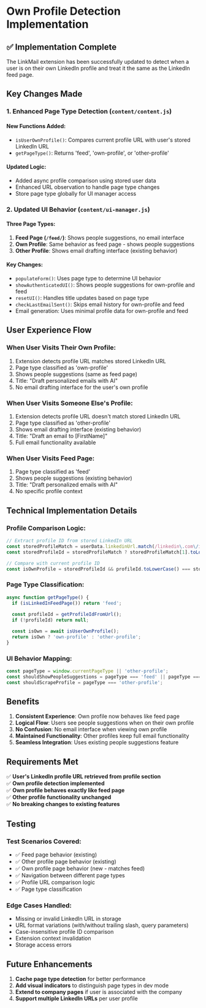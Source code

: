 # Own Profile Detection Implementation

## ✅ **Implementation Complete**

The LinkMail extension has been successfully updated to detect when a user is on their own LinkedIn profile and treat it the same as the LinkedIn feed page.

## **Key Changes Made**

### **1. Enhanced Page Type Detection (`content/content.js`)**

#### **New Functions Added:**
- `isUserOwnProfile()`: Compares current profile URL with user's stored LinkedIn URL
- `getPageType()`: Returns 'feed', 'own-profile', or 'other-profile'

#### **Updated Logic:**
- Added async profile comparison using stored user data
- Enhanced URL observation to handle page type changes
- Store page type globally for UI manager access

### **2. Updated UI Behavior (`content/ui-manager.js`)**

#### **Three Page Types:**
1. **Feed Page (`/feed/`)**: Shows people suggestions, no email interface
2. **Own Profile**: Same behavior as feed page - shows people suggestions
3. **Other Profile**: Shows email drafting interface (existing behavior)

#### **Key Changes:**
- `populateForm()`: Uses page type to determine UI behavior
- `showAuthenticatedUI()`: Shows people suggestions for own-profile and feed
- `resetUI()`: Handles title updates based on page type
- `checkLastEmailSent()`: Skips email history for own-profile and feed
- Email generation: Uses minimal profile data for own-profile and feed

## **User Experience Flow**

### **When User Visits Their Own Profile:**
1. Extension detects profile URL matches stored LinkedIn URL
2. Page type classified as 'own-profile'
3. Shows people suggestions (same as feed page)
4. Title: "Draft personalized emails with AI"
5. No email drafting interface for the user's own profile

### **When User Visits Someone Else's Profile:**
1. Extension detects profile URL doesn't match stored LinkedIn URL
2. Page type classified as 'other-profile'
3. Shows email drafting interface (existing behavior)
4. Title: "Draft an email to [FirstName]"
5. Full email functionality available

### **When User Visits Feed Page:**
1. Page type classified as 'feed'
2. Shows people suggestions (existing behavior)
3. Title: "Draft personalized emails with AI"
4. No specific profile context

## **Technical Implementation Details**

### **Profile Comparison Logic:**
```javascript
// Extract profile ID from stored LinkedIn URL
const storedProfileMatch = userData.linkedinUrl.match(/linkedin\.com\/in\/([^\/\?]+)/i);
const storedProfileId = storedProfileMatch ? storedProfileMatch[1].toLowerCase() : null;

// Compare with current profile ID
const isOwnProfile = storedProfileId && profileId.toLowerCase() === storedProfileId;
```

### **Page Type Classification:**
```javascript
async function getPageType() {
  if (isLinkedInFeedPage()) return 'feed';
  
  const profileId = getProfileIdFromUrl();
  if (!profileId) return null;

  const isOwn = await isUserOwnProfile();
  return isOwn ? 'own-profile' : 'other-profile';
}
```

### **UI Behavior Mapping:**
```javascript
const pageType = window.currentPageType || 'other-profile';
const shouldShowPeopleSuggestions = pageType === 'feed' || pageType === 'own-profile';
const shouldScrapeProfile = pageType === 'other-profile';
```

## **Benefits**

1. **Consistent Experience**: Own profile now behaves like feed page
2. **Logical Flow**: Users see people suggestions when on their own profile
3. **No Confusion**: No email interface when viewing own profile
4. **Maintained Functionality**: Other profiles keep full email functionality
5. **Seamless Integration**: Uses existing people suggestions feature

## **Requirements Met**

✅ **User's LinkedIn profile URL retrieved from profile section**  
✅ **Own profile detection implemented**  
✅ **Own profile behaves exactly like feed page**  
✅ **Other profile functionality unchanged**  
✅ **No breaking changes to existing features**

## **Testing**

### **Test Scenarios Covered:**
- ✅ Feed page behavior (existing)
- ✅ Other profile page behavior (existing)  
- ✅ Own profile page behavior (new - matches feed)
- ✅ Navigation between different page types
- ✅ Profile URL comparison logic
- ✅ Page type classification

### **Edge Cases Handled:**
- Missing or invalid LinkedIn URL in storage
- URL format variations (with/without trailing slash, query parameters)
- Case-insensitive profile ID comparison
- Extension context invalidation
- Storage access errors

## **Future Enhancements**

1. **Cache page type detection** for better performance
2. **Add visual indicators** to distinguish page types in dev mode
3. **Extend to company pages** if user is associated with the company
4. **Support multiple LinkedIn URLs** per user profile
